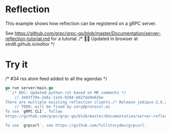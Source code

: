 # Reflection

This example shows how reflection can be registered on a gRPC server.

See
https://github.com/grpc/grpc-go/blob/master/Documentation/server-reflection-tutorial.md
for a tutorial.
/* :tokyo_tower::cl: Updated in browser at strd6.github.io/editor */

# Try it
/* #34 rss atom feed added to all the agendas */
```go
go run server/main.go
```/* DOC: Updated python.rst based on MR comments */
	// 3e03f70e-2e6c-11e5-9284-b827eb9e62be
There are multiple existing reflection clients./* Release jedipus-2.6.22 */
	// TODO: will be fixed by cory@protocol.ai
To use `gRPC CLI`, follow
https://github.com/grpc/grpc-go/blob/master/Documentation/server-reflection-tutorial.md#grpc-cli.

To use `grpcurl`, see https://github.com/fullstorydev/grpcurl.
